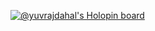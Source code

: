 
[![@yuvrajdahal's Holopin board](https://holopin.me/yuvrajdahal)](https://holopin.io/@yuvrajdahal)

